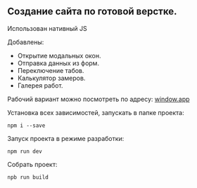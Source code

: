 ## Создание сайта по готовой верстке.


Использован нативный JS

Добавлены:

- Открытие модальных окон.
- Отправка данных из форм.
- Переключение табов.
- Калькулятор замеров.
- Галерея работ.

Рабочий вариант можно посмотреть по адресу:
[window.app](https://window-4ba9b.web.app/)

Установка всех зависимостей, запускать в папке проекта:
```shell
npm i --save 
```
Запуск проекта в режиме разработки:
```shell
npm run dev
```
Собрать проект:
```shell
npb run build
```
